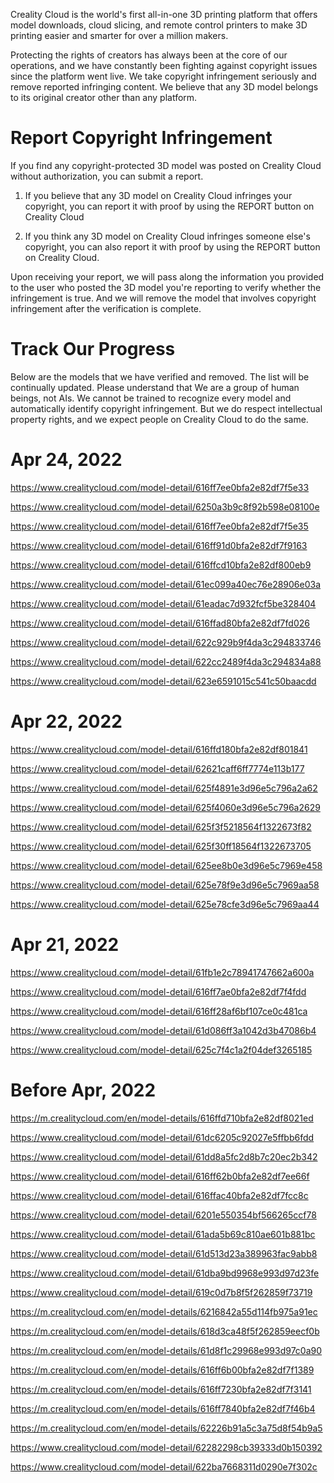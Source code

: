 Creality Cloud is the world's first all-in-one 3D printing platform that offers model downloads, cloud slicing, and remote control printers to make 3D printing easier and smarter for over a million makers.

Protecting the rights of creators has always been at the core of our operations, and we have constantly been fighting against copyright issues since the platform went live. We take copyright infringement seriously and remove reported infringing content. We believe that any 3D model belongs to its original creator other than any platform. 

# Report Copyright Infringement

If you find any copyright-protected 3D model was posted on Creality Cloud without authorization, you can submit a report. 

1. If you believe that any 3D model on Creality Cloud infringes your copyright, you can report it with proof by using the REPORT button on Creality Cloud

2. If you think any 3D model on Creality Cloud infringes someone else's copyright, you can also report it with proof by using the REPORT button on Creality Cloud. 

Upon receiving your report, we will pass along the information you provided to the user who posted the 3D model you're reporting to verify whether the infringement is true. And we will remove the model that involves copyright infringement after the verification is complete.

# Track Our Progress

Below are the models that we have verified and removed. The list will be continually updated. Please understand that We are a group of human beings, not AIs. We cannot be trained to recognize every model and automatically identify copyright infringement. But we do respect intellectual property rights, and we expect people on Creality Cloud to do the same. 

# Apr 24, 2022

https://www.crealitycloud.com/model-detail/616ff7ee0bfa2e82df7f5e33

https://www.crealitycloud.com/model-detail/6250a3b9c8f92b598e08100e 

https://www.crealitycloud.com/model-detail/616ff7ee0bfa2e82df7f5e35

https://www.crealitycloud.com/model-detail/616ff91d0bfa2e82df7f9163

https://www.crealitycloud.com/model-detail/616ffcd10bfa2e82df800eb9

https://www.crealitycloud.com/model-detail/61ec099a40ec76e28906e03a

https://www.crealitycloud.com/model-detail/61eadac7d932fcf5be328404

https://www.crealitycloud.com/model-detail/616ffad80bfa2e82df7fd026

https://www.crealitycloud.com/model-detail/622c929b9f4da3c294833746

https://www.crealitycloud.com/model-detail/622cc2489f4da3c294834a88

https://www.crealitycloud.com/model-detail/623e6591015c541c50baacdd

# Apr 22, 2022

https://www.crealitycloud.com/model-detail/616ffd180bfa2e82df801841

https://www.crealitycloud.com/model-detail/62621caff6ff7774e113b177

https://www.crealitycloud.com/model-detail/625f4891e3d96e5c796a2a62

https://www.crealitycloud.com/model-detail/625f4060e3d96e5c796a2629

https://www.crealitycloud.com/model-detail/625f3f5218564f1322673f82

https://www.crealitycloud.com/model-detail/625f30ff18564f1322673705

https://www.crealitycloud.com/model-detail/625ee8b0e3d96e5c7969e458

https://www.crealitycloud.com/model-detail/625e78f9e3d96e5c7969aa58

https://www.crealitycloud.com/model-detail/625e78cfe3d96e5c7969aa44

# Apr 21, 2022

https://www.crealitycloud.com/model-detail/61fb1e2c78941747662a600a

https://www.crealitycloud.com/model-detail/616ff7ae0bfa2e82df7f4fdd

https://www.crealitycloud.com/model-detail/616ff28af6bf107ce0c481ca

https://www.crealitycloud.com/model-detail/61d086ff3a1042d3b47086b4

https://www.crealitycloud.com/model-detail/625c7f4c1a2f04def3265185

# Before Apr, 2022

https://m.crealitycloud.com/en/model-details/616ffd710bfa2e82df8021ed

https://www.crealitycloud.com/model-detail/61dc6205c92027e5ffbb6fdd

https://www.crealitycloud.com/model-detail/61dd8a5fc2d8b7c20ec2b342

https://www.crealitycloud.com/model-detail/616ff62b0bfa2e82df7ee66f

 https://www.crealitycloud.com/model-detail/616ffac40bfa2e82df7fcc8c

 https://www.crealitycloud.com/model-detail/6201e550354bf566265ccf78

 https://www.crealitycloud.com/model-detail/61ada5b69c810ae601b881bc

 https://www.crealitycloud.com/model-detail/61d513d23a389963fac9abb8

 https://www.crealitycloud.com/model-detail/61dba9bd9968e993d97d23fe

https://www.crealitycloud.com/model-detail/619c0d7b8f5f262859f73719

https://m.crealitycloud.com/en/model-details/6216842a55d114fb975a91ec

https://m.crealitycloud.com/en/model-details/618d3ca48f5f262859eecf0b

https://m.crealitycloud.com/en/model-details/61d8f1c29968e993d97c0a90

https://m.crealitycloud.com/en/model-details/616ff6b00bfa2e82df7f1389

https://m.crealitycloud.com/en/model-details/616ff7230bfa2e82df7f3141

https://m.crealitycloud.com/en/model-details/616ff7840bfa2e82df7f46b4

https://m.crealitycloud.com/en/model-details/62226b91a5c3a75d8f54b9a5

https://www.crealitycloud.com/model-detail/62282298cb39333d0b150392

https://www.crealitycloud.com/model-detail/622ba7668311d0290e7f302c


